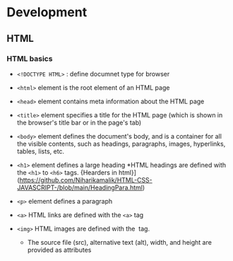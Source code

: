 # Development 
## HTML 
### HTML basics 

* `<!DOCTYPE HTML>` : define documnet type for browser 
* `<html>` element is the root element of an HTML page
* `<head>` element contains meta information about the HTML page
* `<title>` element specifies a title for the HTML page (which is shown in the browser's title bar or in the page's tab)
* `<body>` element defines the document's body, and is a container for all the visible contents, such as headings, paragraphs, images, hyperlinks, tables, lists, etc.
* `<h1>` element defines a large heading
    *HTML headings are defined with the `<h1>` to `<h6>` tags. {Hearders in html}](https://github.com/Niharikamalik/HTML-CSS-JAVASCRIPT-/blob/main/HeadingPara.html)
* `<p>` element defines a paragraph
  
* `<a>` HTML links are defined with the `<a>` tag
* `<img>` HTML images are defined with the <img> tag.
    - The source file (src), alternative text (alt), width, and height are provided as attributes
